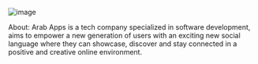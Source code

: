 ![image](https://user-images.githubusercontent.com/43038778/172041662-d7513d61-2500-4d46-a496-dafe960dafce.png)

About: Arab Apps is a tech company specialized in software development, aims to empower a new generation of users with an exciting new social language where they can showcase, discover and stay connected in a positive and creative online environment.

